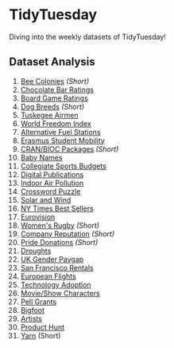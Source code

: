 # TidyTuesday
Diving into the weekly datasets of TidyTuesday!

## Dataset Analysis

1. [Bee Colonies](https://github.com/MattHondrakis/TidyTuesday/blob/main/01-11-22/Bees.md) *(Short)*
2. [Chocolate Bar Ratings](https://github.com/MattHondrakis/TidyTuesday/blob/main/01-18-22/Chocolate.md)
3. [Board Game Ratings](https://github.com/MattHondrakis/TidyTuesday/blob/main/01-25-22/BoardGames.md)
4. [Dog Breeds](https://github.com/MattHondrakis/TidyTuesday/blob/main/02-01-22/DogBreeds.md) *(Short)*
5. [Tuskegee Airmen](https://github.com/MattHondrakis/TidyTuesday/blob/main/02-08-22/Airmen.md)
6. [World Freedom Index](https://github.com/MattHondrakis/TidyTuesday/blob/main/02-22-22/Freedom.md)
7. [Alternative Fuel Stations](https://github.com/MattHondrakis/TidyTuesday/blob/main/03-01-22/Stations.md)
8. [Erasmus Student Mobility](https://github.com/MattHondrakis/TidyTuesday/blob/main/03-08-22/Erasmus.md)
9. [CRAN/BIOC Packages](https://github.com/MattHondrakis/TidyTuesday/blob/main/03-15-22/Packages.md) *(Short)*
10. [Baby Names](https://github.com/MattHondrakis/TidyTuesday/blob/main/03-22-22/BabyNames.md)
11. [Collegiate Sports Budgets](https://github.com/MattHondrakis/TidyTuesday/blob/main/03-29-22/Sports.md) 
12. [Digital Publications](https://github.com/MattHondrakis/TidyTuesday/blob/main/04-05-22/Publications.md)
13. [Indoor Air Pollution](https://github.com/MattHondrakis/TidyTuesday/blob/main/04-12-22/Indoor-Pollution.md)
14. [Crossword Puzzle](https://github.com/MattHondrakis/TidyTuesday/blob/main/04-19-22/Crossword-Puzzle.md)
15. [Solar and Wind](https://github.com/MattHondrakis/TidyTuesday/blob/main/05-03-22/Solar-and-Wind.md)
16. [NY Times Best Sellers](https://github.com/MattHondrakis/TidyTuesday/blob/main/05-10-22/NYT-Best-Sellers.md)
17. [Eurovision](https://github.com/MattHondrakis/TidyTuesday/blob/main/05-17-22/Eurovision.md)
18. [Women's Rugby](https://github.com/MattHondrakis/TidyTuesday/blob/main/05-24-22/Women-s-Rugby.md) *(Short)*
19. [Company Reputation](https://github.com/MattHondrakis/TidyTuesday/blob/main/05-31-22/Company-Reputation.md) *(Short)*
20. [Pride Donations](https://github.com/MattHondrakis/TidyTuesday/blob/main/06-07-22/Pride-Donations.md) *(Short)*
21. [Droughts](https://github.com/MattHondrakis/TidyTuesday/blob/main/06-14-22/Drought.md)
22. [UK Gender Paygap](https://github.com/MattHondrakis/TidyTuesday/blob/main/06-28-22/Paygap.md)
23. [San Francisco Rentals](https://github.com/MattHondrakis/TidyTuesday/blob/main/07-05-22/San-Fransisco-Rentals.md)
24. [European Flights](https://github.com/MattHondrakis/TidyTuesday/blob/main/07-12-22/European-Flights.md)
25. [Technology Adoption](https://github.com/MattHondrakis/TidyTuesday/blob/main/07-19-22/Technology.md)
26. [Movie/Show Characters](https://github.com/MattHondrakis/TidyTuesday/blob/main/08-16-22/Characters.md) 
27. [Pell Grants](https://github.com/MattHondrakis/TidyTuesday/blob/main/08-30-22/Pell-Grants.md)
28. [Bigfoot](https://github.com/MattHondrakis/TidyTuesday/blob/main/09-13-22/Bigfoot.md)
29. [Artists](https://github.com/MattHondrakis/TidyTuesday/blob/main/09-27-22/Artists.md)
30. [Product Hunt](https://github.com/MattHondrakis/TidyTuesday/blob/main/10-4-22/Product.md)
31. [Yarn](https://github.com/MattHondrakis/TidyTuesday/blob/main/10-11-22/Ravelry-Yarn.md) (Short)

